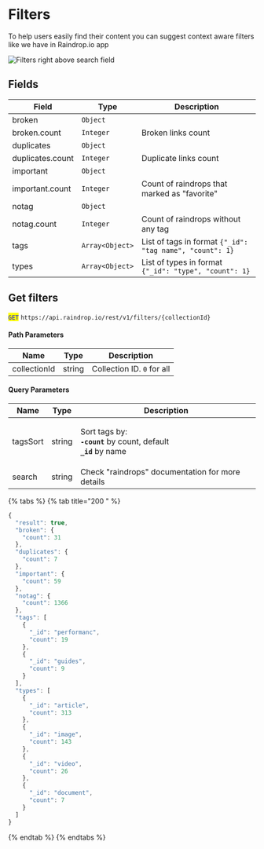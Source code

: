 # Filters

To help users easily find their content you can suggest context aware filters like we have in Raindrop.io app

![Filters right above search field](https://3611960587-files.gitbook.io/~/files/v0/b/gitbook-legacy-files/o/assets%2F-M-GPP1TyNN8gNuijaj7%2F-M-oej2Q4_QeQb3lfFaV%2F-M-of2jvit9BqVisVU9y%2Ffilters.png?alt=media&token=d1992f10-6dc3-401c-9332-81e69fc876ac)

## Fields

| Field            | Type            | Description                                              |
| ---------------- | --------------- | -------------------------------------------------------- |
| broken           | `Object`        |                                                          |
| broken.count     | `Integer`       | Broken links count                                       |
| duplicates       | `Object`        |                                                          |
| duplicates.count | `Integer`       | Duplicate links count                                    |
| important        | `Object`        |                                                          |
| important.count  | `Integer`       | Count of raindrops that marked as "favorite"             |
| notag            | `Object`        |                                                          |
| notag.count      | `Integer`       | Count of raindrops without any tag                       |
| tags             | `Array<Object>` | List of tags in format `{"_id": "tag name", "count": 1}` |
| types            | `Array<Object>` | List of types in format `{"_id": "type", "count": 1}`    |

## Get filters

<mark style="color:blue;">`GET`</mark> `https://api.raindrop.io/rest/v1/filters/{collectionId}`

#### Path Parameters

| Name         | Type   | Description                |
| ------------ | ------ | -------------------------- |
| collectionId | string | Collection ID. `0` for all |

#### Query Parameters

| Name     | Type   | Description                                                                                                                  |
| -------- | ------ | ---------------------------------------------------------------------------------------------------------------------------- |
| tagsSort | string | <p>Sort tags by:<br><strong><code>-count</code></strong> by count, default<br><strong><code>\_id</code></strong> by name</p> |
| search   | string | Check "raindrops" documentation for more details                                                                             |

{% tabs %}
{% tab title="200 " %}

```javascript
{
  "result": true,
  "broken": {
    "count": 31
  },
  "duplicates": {
    "count": 7
  },
  "important": {
    "count": 59
  },
  "notag": {
    "count": 1366
  },
  "tags": [
    {
      "_id": "performanc",
      "count": 19
    },
    {
      "_id": "guides",
      "count": 9
    }
  ],
  "types": [
    {
      "_id": "article",
      "count": 313
    },
    {
      "_id": "image",
      "count": 143
    },
    {
      "_id": "video",
      "count": 26
    },
    {
      "_id": "document",
      "count": 7
    }
  ]
}
```

{% endtab %}
{% endtabs %}
